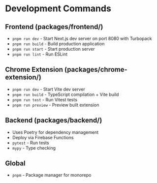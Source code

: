 # Development Commands

## Frontend (packages/frontend/)
- `pnpm run dev` - Start Next.js dev server on port 8080 with Turbopack
- `pnpm run build` - Build production application
- `pnpm run start` - Start production server  
- `pnpm run lint` - Run ESLint

## Chrome Extension (packages/chrome-extension/)
- `pnpm run dev` - Start Vite dev server
- `pnpm run build` - TypeScript compilation + Vite build
- `pnpm run test` - Run Vitest tests
- `pnpm run preview` - Preview built extension

## Backend (packages/backend/)
- Uses Poetry for dependency management
- Deploy via Firebase Functions
- `pytest` - Run tests
- `mypy` - Type checking

## Global
- `pnpm` - Package manager for monorepo